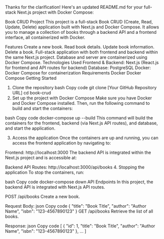 
Thanks for the clarification! Here's an updated README.md for your full-stack Next.js project with Docker Compose:

Book CRUD Project
This project is a full-stack Book CRUD (Create, Read, Update, Delete) application built with Next.js and Docker Compose. It allows you to manage a collection of books through a backend API and a frontend interface, all containerized with Docker.

Features
Create a new book.
Read book details.
Update book information.
Delete a book.
Full-stack application with both frontend and backend within the same Next.js project.
Database and server are containerized using Docker Compose.
Technologies Used
Frontend & Backend: Next.js (React.js for frontend and API routes for backend)
Database: PostgreSQL
Docker: Docker Compose for containerization
Requirements
Docker
Docker Compose
Getting Started
1. Clone the repository
bash
Copy code
git clone [Your GitHub Repository URL]
cd book-crud
2. Set up the project with Docker Compose
Make sure you have Docker and Docker Compose installed. Then, run the following command to build and start the containers:

bash
Copy code
docker-compose up --build
This command will build the containers for the frontend, backend (via Next.js API routes), and database, and start the application.

3. Access the application
Once the containers are up and running, you can access the frontend application by navigating to:

Frontend: http://localhost:3000
The backend API is integrated within the Next.js project and is accessible at:

Backend API Routes: http://localhost:3000/api/books
4. Stopping the application
To stop the containers, run:

bash
Copy code
docker-compose down
API Endpoints
In this project, the backend API is integrated with Next.js API routes.

POST /api/books
Create a new book.

Request Body:
json
Copy code
{
  "title": "Book Title",
  "author": "Author Name",
  "isbn": "123-4567890123"
}
GET /api/books
Retrieve the list of all books.

Response:
json
Copy code
[
  {
    "id": 1,
    "title": "Book Title",
    "author": "Author Name",
    "isbn": "123-4567890123"
  },
  ...
]